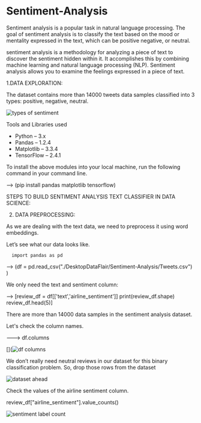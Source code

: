 # Sentiment-Analysis
Sentiment analysis is a popular task in natural language processing. The goal of sentiment analysis is to classify the text based on the mood or mentality expressed in the text, which can be positive negative, or neutral.




sentiment analysis is a methodology for analyzing a piece of text to discover the sentiment hidden within it. It accomplishes this by combining machine learning and natural language processing (NLP). Sentiment analysis allows you to examine the feelings expressed in a piece of text.


1.DATA EXPLORATION:

The dataset contains more than 14000 tweets data samples classified into 3 types: positive, negative, neutral.

![types of sentiment ](https://github.com/Rajendradegala/Sentiment-Analysis/assets/140039152/c80e6cc0-73dc-4c58-ae28-834a3790fa93)


Tools and Libraries used
* Python – 3.x
* Pandas – 1.2.4
* Matplotlib – 3.3.4
* TensorFlow – 2.4.1


To install the above modules into your local machine, run the following command in your command line.

  --> (pip install pandas matplotlib tensorflow)

  STEPS TO BUILD  SENTIMENT ANALYSIS TEXT CLASSIFIER IN DATA SCIENCE:

  2. DATA PREPROCESSING:

 As we are dealing with the text data, we need to preprocess it using word embeddings.

Let’s see what our data looks like.

      import pandas as pd
  --> (df = pd.read_csv("./DesktopDataFlair/Sentiment-Analysis/Tweets.csv") )


We only need the text and sentiment column:

   -->  [review_df = df[['text','airline_sentiment']]
      print(review_df.shape)
      review_df.head(5)]

There are more than 14000 data samples in the sentiment analysis dataset.
  
   Let's check the column names.

--->  df.columns

[](![df columns](https://github.com/Rajendradegala/Sentiment-Analysis/assets/140039152/1346d955-13a6-4aed-8684-0b4e85260740)


We don’t really need neutral reviews in our dataset for this binary classification problem. So, drop those rows from the dataset

![dataset ahead](https://github.com/Rajendradegala/Sentiment-Analysis/assets/140039152/473fa705-09ab-457b-8ce1-4a95362aaf6f)

Check the values of the airline sentiment column.

  review_df["airline_sentiment"].value_counts()

  ![sentiment label count](https://github.com/Rajendradegala/Sentiment-Analysis/assets/140039152/f1fa6c8c-d3fb-4bcf-aa29-192fa398a26c)


